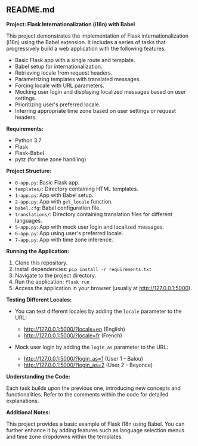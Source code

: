 ## README.md

**Project: Flask Internationalization (i18n) with Babel**

This project demonstrates the implementation of Flask internationalization (i18n) using the Babel extension. It includes a series of tasks that progressively build a web application with the following features:

* Basic Flask app with a single route and template.
* Babel setup for internationalization.
* Retrieving locale from request headers.
* Parametrizing templates with translated messages.
* Forcing locale with URL parameters.
* Mocking user login and displaying localized messages based on user settings.
* Prioritizing user's preferred locale.
* Inferring appropriate time zone based on user settings or request headers.

**Requirements:**

* Python 3.7
* Flask
* Flask-Babel
* pytz (for time zone handling)

**Project Structure:**

* `0-app.py`: Basic Flask app.
* `templates/`: Directory containing HTML templates.
* `1-app.py`: App with Babel setup.
* `2-app.py`: App with `get_locale` function.
* `babel.cfg`: Babel configuration file.
* `translations/`: Directory containing translation files for different languages.
* `5-app.py`: App with mock user login and localized messages.
* `6-app.py`: App using user's preferred locale.
* `7-app.py`: App with time zone inference.

**Running the Application:**

1. Clone this repository.
2. Install dependencies: `pip install -r requirements.txt`
3. Navigate to the project directory.
4. Run the application: `flask run`
5. Access the application in your browser (usually at http://127.0.0.1:5000).

**Testing Different Locales:**

- You can test different locales by adding the `locale` parameter to the URL:

   - http://127.0.0.1:5000/?locale=en (English)
   - http://127.0.0.1:5000/?locale=fr (French)

- Mock user login by adding the `login_as` parameter to the URL:

   - http://127.0.0.1:5000/?login_as=1 (User 1 - Balou)
   - http://127.0.0.1:5000/?login_as=2 (User 2 - Beyonce)

**Understanding the Code:**

Each task builds upon the previous one, introducing new concepts and functionalities. Refer to the comments within the code for detailed explanations.

**Additional Notes:**

This project provides a basic example of Flask i18n using Babel. You can further enhance it by adding features such as language selection menus and time zone dropdowns within the templates.
